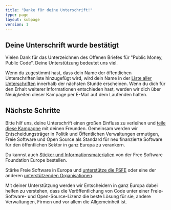 ```yaml
---
title: "Danke für deine Unterschrift!"
type: page
layout: subpage
version: 1
---
```


## Deine Unterschrift wurde bestätigt

Vielen Dank für das Unterzeichnen des Offenen Briefes für "Public Money, Public Code". Deine Unterstützung bedeutet uns viel.

Wenn du zugestimmt hast, dass dein Name der öffentlichen Unterschriftenliste hinzugefügt wird, wird dein Name in der [Liste aller Unterschriften](../all-signatures) innerhalb der nächsten Stunde erscheinen. Wenn du dich für den Erhalt weiterer Informationen entschieden hast, werden wir dich über Neuigkeiten dieser Kampage per E-Mail auf dem Laufenden halten.

## Nächste Schritte

Bitte hilf uns, deine Unterschrift einen großen Einfluss zu verleihen und [teile diese Kampagne](../../#spread) mit deinen Freunden. Gemeinsam werden wir Entscheidungsträger in Politik und Öffentlichen Verwaltungen ermutigen, Freie Software und Open Source als Standard für neu finanzierte Software für den öffentlichen Sektor in ganz Europa zu verankern. 

Du kannst auch [Sticker und Informationsmaterialien](https://fsfe.org/promo#pmpc) von der Free Software Foundation Europe bestellen.

Stärke Freie Software in Europa und [unterstütze die FSFE](https://my.fsfe.org/donate?referrer=pmpc) oder eine der anderen [unterstützenden Organisationen](../../#organisations).

Mit deiner Unterstützung werden wir Entscheidern in ganz Europa dabei helfen zu verstehen, dass die Veröffentlichung von Code unter einer Freie-Software- und Open-Source-Lizenz die beste Lösung für sie, andere Verwaltungen, Firmen und vor allem die Allgemeinheit ist.
